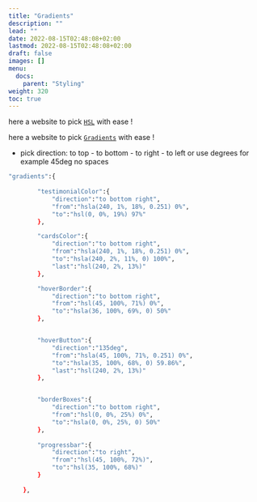 ```yaml
---
title: "Gradients"
description: ""
lead: ""
date: 2022-08-15T02:48:08+02:00
lastmod: 2022-08-15T02:48:08+02:00
draft: false
images: []
menu:
  docs:
    parent: "Styling"
weight: 320
toc: true
---
```

here a website to pick [`HSL`](https://hslpicker.com) with ease !

here a website to pick [`Gradients`](https://colordesigner.io/gradient-generator) with ease !

- pick direction: to top - to bottom - to right - to left or use degrees for example 45deg no spaces


```bash
"gradients":{
        
        "testimonialColor":{
            "direction":"to bottom right",
            "from":"hsla(240, 1%, 18%, 0.251) 0%",
            "to":"hsl(0, 0%, 19%) 97%"
        },

        "cardsColor":{
            "direction":"to bottom right",
            "from":"hsla(240, 1%, 18%, 0.251) 0%",
            "to":"hsla(240, 2%, 11%, 0) 100%",
            "last":"hsl(240, 2%, 13%)"
        },

        "hoverBorder":{
            "direction":"to bottom right",
            "from":"hsl(45, 100%, 71%) 0%",
            "to":"hsla(36, 100%, 69%, 0) 50%"
        },


        "hoverButton":{
            "direction":"135deg",
            "from":"hsla(45, 100%, 71%, 0.251) 0%",
            "to":"hsla(35, 100%, 68%, 0) 59.86%",
            "last":"hsl(240, 2%, 13%)"
        },


        "borderBoxes":{
            "direction":"to bottom right",
            "from":"hsl(0, 0%, 25%) 0%",
            "to":"hsla(0, 0%, 25%, 0) 50%"
        },
        
        "progressbar":{
            "direction":"to right",
            "from":"hsl(45, 100%, 72%)",
            "to":"hsl(35, 100%, 68%)"
        }
        
    },
```